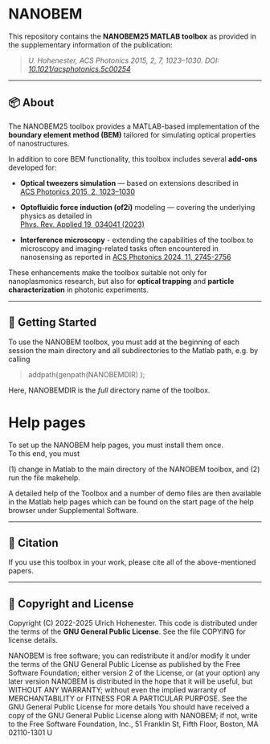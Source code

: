 # NANOBEM

This repository contains the **NANOBEM25 MATLAB toolbox** as provided in the supplementary information of the publication:

> *U. Hohenester, ACS Photonics 2015, 2, 7, 1023–1030. DOI: [10.1021/acsphotonics.5c00254](https://doi.org/10.1021/acsphotonics.5c00254)*

---

## 📦 About

The NANOBEM25 toolbox provides a MATLAB-based implementation of the **boundary element method (BEM)** tailored for simulating optical properties of nanostructures.

In addition to core BEM functionality, this toolbox includes several **add-ons** developed for:

- **Optical tweezers simulation** — based on extensions described in  
  [ACS Photonics 2015, 2, 1023–1030](https://pubs.acs.org/doi/10.1021/acsphotonics.5c00254)

- **Optofluidic force induction (of2i)** modeling — covering the underlying physics as detailed in  
  [Phys. Rev. Applied 19, 034041 (2023)](https://doi.org/10.1103/PhysRevApplied.19.034041)

- **Interference microscopy** - extending the capabilities of the toolbox to microscopy and imaging-related tasks often encountered in nanosensing as reported in
  [ACS Photonics 2024, 11, 2745-2756](https://pubs.acs.org/doi/10.1021/acsphotonics.4c00621)


These enhancements make the toolbox suitable not only for nanoplasmonics research, but also for **optical trapping** and **particle characterization** in photonic experiments. 

---

## 📂 Getting Started

To use the NANOBEM toolbox, you must add at the beginning of each session
the main directory and all subdirectories to the Matlab path, e.g. by calling

  > addpath(genpath(NANOBEMDIR) );

Here, NANOBEMDIR is the *full* directory name of the toolbox.  

# Help pages

To set up the NANOBEM help pages, you must install them once.  
To this end, you must

  (1)  change in Matlab to the main directory of the NANOBEM toolbox, and
  (2)  run the file makehelp.
  
A detailed help of the Toolbox and a number of demo files are then 
available in the Matlab help pages which can be found on the start page 
of the help browser under Supplemental Software.

---

## 📖 Citation

If you use this toolbox in your work, please cite all of the above-mentioned papers.

---

## 📝 Copyright and License

Copyright (C) 2022-2025 Ulrich Hohenester.
This code is distributed under the terms of the **GNU General Public License**.
See the file COPYING for license details. 

NANOBEM is free software; you can redistribute it and/or modify
it under the terms of the GNU General Public License as published by
the Free Software Foundation; either version 2 of the License, or
(at your option) any later version
    NANOBEM is distributed in the hope that it will be useful,
but WITHOUT ANY WARRANTY; without even the implied warranty of
MERCHANTABILITY or FITNESS FOR A PARTICULAR PURPOSE. See the
GNU General Public License for more details
    You should have received a copy of the GNU General Public License
along with NANOBEM; if not, write to the Free Software
Foundation, Inc., 51 Franklin St, Fifth Floor, Boston, MA 02110-1301 U
